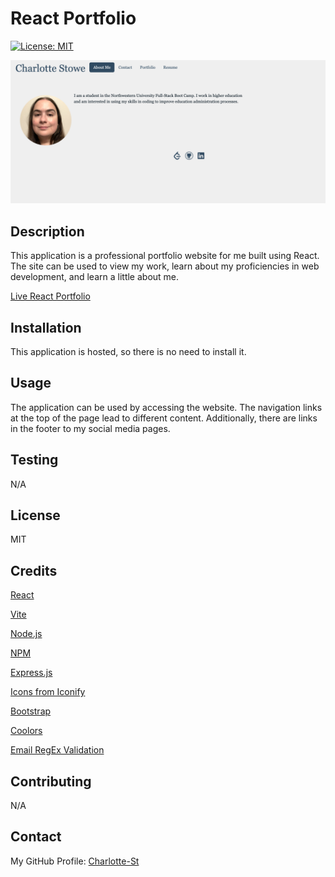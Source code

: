 # React Portfolio

[![License: MIT](https://img.shields.io/badge/License-MIT-yellow.svg)](https://opensource.org/licenses/MIT)

![Screenshot of portfolio site](/public/assets/screenshot.png)

## Description

This application is a professional portfolio website for me built using React. The site can be used to view my work, learn about my proficiencies in web development, and learn a little about me.

[Live React Portfolio](https://cs-react-portfolio.netlify.app)

## Installation

This application is hosted, so there is no need to install it. 

## Usage

The application can be used by accessing the website. The navigation links at the top of the page lead to different content. Additionally, there are links in the footer to my social media pages. 

## Testing

N/A

## License

MIT

## Credits

[React](https://react.dev/)

[Vite](https://vitejs.dev/)

[Node.js](https://nodejs.org/en)

[NPM](https://www.npmjs.com/)

[Express.js](https://expressjs.com/)

[Icons from Iconify](https://icon-sets.iconify.design)

[Bootstrap](https://getbootstrap.com/)

[Coolors](https://coolors.co/)

[Email RegEx Validation](https://www.tutorialspoint.com/how-to-validate-email-address-using-regexp-in-javascript)

## Contributing 

N/A

## Contact

My GitHub Profile: [Charlotte-St](https://github.com/Charlotte-ST)
